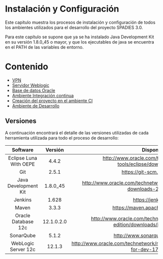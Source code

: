 # Instalación y Configuración
Este capítulo muestra los procesos de instalación y configuración de todos los ambientes utilizados para el desarrollo del proyecto SPADIES 3.0.

Para este capítulo se supone que ya se ha instalado Java Development Kit en su versión 1.8.0_45 o mayor, y que los ejecutables de java se encuentra en el PATH de las variables de entorno.

# Contenido
+ [VPN](configuracion/vpn.md)
+ [Servidor Weblogic](configuracion/wl.md)
+ [Base de datos Oracle](configuracion/odb.md)
+ [Ambiente Integración continua](configuracion/ci.md)
+ [Creación del proyecto en el ambiente CI](configuracion/project.md)
+ [Ambiente de Desarrollo](configuracion/devenv.md)

## Versiones
A continuación encontrará el detalle de las versiones utilizadas de cada herramienta utilizada para todo el proceso de desarrollo:

| Software              | Versión       |Disponible en                                                                              |
|:---------------------:|:-------------:|:-----------------------------------------------------------------------------------------:|
|Eclipse Luna With OEPE |4.4.2          |http://www.oracle.com/technetwork/developer-tools/eclipse/downloads/index.html             |
|Git                    |2.5.1          |https://git-scm.com/downloads                                                              |
|Java Development Kit   |1.8.0_45       |http://www.oracle.com/technetwork/java/javase/downloads/jdk8-downloads-2133151.html        |
|Jenkins                |1.628          |https://jenkins-ci.org/                                                                    |
|Maven                  |3.3.3          |https://maven.apache.org/download.cgi                                                      |
|Oracle Database 12c    |12.1.0.2.0     |http://www.oracle.com/technetwork/database/enterprise-edition/downloads/index-092322.html  |
|SonarQube              |5.1.2          |http://www.sonarqube.org/downloads/                                                        |
|WebLogic Server 12c    |12.1.3         |http://www.oracle.com/technetwork/middleware/weblogic/downloads/wls-for-dev-1703574.html   |                                              
